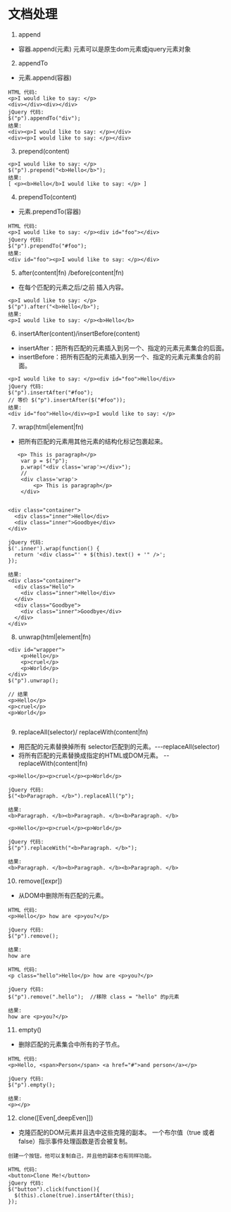 # 文档处理

1. append
- 容器.append(元素)
  元素可以是原生dom元素或jquery元素对象

2. appendTo
 - 元素.append(容器)  
  
```
HTML 代码:
<p>I would like to say: </p>
<div></div><div></div>
jQuery 代码:
$("p").appendTo("div");
结果:
<div><p>I would like to say: </p></div>
<div><p>I would like to say: </p></div>
```
 
3. prepend(content) 

```
<p>I would like to say: </p>
$("p").prepend("<b>Hello</b>");
结果:
[ <p><b>Hello</b>I would like to say: </p> ]
```

4. prependTo(content)
-  元素.prependTo(容器)  

```
HTML 代码:
<p>I would like to say: </p><div id="foo"></div>
jQuery 代码:
$("p").prependTo("#foo");
结果:
<div id="foo"><p>I would like to say: </p></div>
```

5. after(content|fn) /before(content|fn)
- 在每个匹配的元素之后/之前 插入内容。

```
<p>I would like to say: </p>
$("p").after("<b>Hello</b>");
结果:
<p>I would like to say: </p><b>Hello</b>
```

6. insertAfter(content)/insertBefore(content)
- insertAfter：把所有匹配的元素插入到另一个、指定的元素元素集合的后面。
- insertBefore：把所有匹配的元素插入到另一个、指定的元素元素集合的前面。

```
<p>I would like to say: </p><div id="foo">Hello</div>
jQuery 代码:
$("p").insertAfter("#foo");
// 等价 $("p").insertAfter($("#foo"));
结果:
<div id="foo">Hello</div><p>I would like to say: </p>
```

7. wrap(html|element|fn)
- 把所有匹配的元素用其他元素的结构化标记包裹起来。

```
   <p> This is paragraph</p>
    var p = $("p");
    p.wrap("<div class='wrap'></div>");
    //
    <div class='wrap'>
        <p> This is paragraph</p>
    </div>
    
```

```
<div class="container">
  <div class="inner">Hello</div>
  <div class="inner">Goodbye</div>
</div>

jQuery 代码:
$('.inner').wrap(function() {
  return '<div class="' + $(this).text() + '" />';
});

结果:
<div class="container">
  <div class="Hello">
    <div class="inner">Hello</div>
  </div>
  <div class="Goodbye">
    <div class="inner">Goodbye</div>
  </div>
</div>
```


8. unwrap(html|element|fn)

```
<div id="wrapper">
    <p>Hello</p>
    <p>cruel</p>
    <p>World</p>
</div>
$("p").unwrap();

// 结果
<p>Hello</p>
<p>cruel</p>
<p>World</p>


```


9. replaceAll(selector)/ replaceWith(content|fn)
- 用匹配的元素替换掉所有 selector匹配到的元素。---replaceAll(selector)
- 将所有匹配的元素替换成指定的HTML或DOM元素。 --replaceWith(content|fn)

```
<p>Hello</p><p>cruel</p><p>World</p>

jQuery 代码:
$("<b>Paragraph. </b>").replaceAll("p");

结果:
<b>Paragraph. </b><b>Paragraph. </b><b>Paragraph. </b>
```

```
<p>Hello</p><p>cruel</p><p>World</p>

jQuery 代码:
$("p").replaceWith("<b>Paragraph. </b>");

结果:
<b>Paragraph. </b><b>Paragraph. </b><b>Paragraph. </b>
```




10. remove([expr])
- 从DOM中删除所有匹配的元素。

```
HTML 代码:
<p>Hello</p> how are <p>you?</p>

jQuery 代码:
$("p").remove();

结果:
how are
```

```
HTML 代码:
<p class="hello">Hello</p> how are <p>you?</p>

jQuery 代码:
$("p").remove(".hello");  //移除 class = "hello" 的p元素

结果:
how are <p>you?</p>
```

11. empty()
- 删除匹配的元素集合中所有的子节点。

```
HTML 代码:
<p>Hello, <span>Person</span> <a href="#">and person</a></p>

jQuery 代码:
$("p").empty();

结果:
<p></p>
```


12. clone([Even[,deepEven]])
-  克隆匹配的DOM元素并且选中这些克隆的副本。
一个布尔值（true 或者 false）指示事件处理函数是否会被复制。 

```
创建一个按钮，他可以复制自己，并且他的副本也有同样功能。

HTML 代码:
<button>Clone Me!</button>
jQuery 代码:
$("button").click(function(){
  $(this).clone(true).insertAfter(this);
});
```










